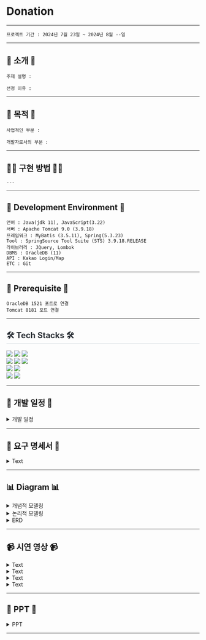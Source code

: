 # Donation

***

```
프로젝트 기간 : 2024년 7월 23일 ~ 2024년 8월 --일
```
***


## 📌 소개 📌
```
주제 설명 : 
```

```
선정 이유 :  
```
<hr>

## 👀 목적 👀
```
사업적인 부분 :

```

```
개발자로서의 부분 :

```
<hr>

## 👨‍💻 구현 방법 👩‍💻
```
---
```

<hr>



## 🔧 Development Environment 🔧
```
언어 : Java(jdk 11), JavaScript(3.22)
서버 : Apache Tomcat 9.0 (3.9.18)
프레임워크 : MyBatis (3.5.11), Spring(5.3.23)
Tool : SpringSource Tool Suite (STS) 3.9.18.RELEASE
라이브러리 : JQuery, Lombok
DBMS : OracleDB (11)
API : Kakao Login/Map
ETC : Git
```

<hr>

## 🔔 Prerequisite 🔔
```
OracleDB 1521 포트로 연결 
Tomcat 8181 포트 연결
```

<hr>

<div style="text-align: left;">
    <h2 style="border-bottom: 1px solid #d8dee4; color: #282d33;">🛠️ Tech Stacks 🛠️</h2> 
<img src="https://img.shields.io/badge/HTML5-E34F26?style=for-the-badge&logo=HTML5&logoColor=white">
<img src="https://img.shields.io/badge/CSS3-1572B6?style=for-the-badge&logo=CSS3&logoColor=white">
<img src="https://img.shields.io/badge/Java-007396?style=for-the-badge&logo=Java&logoColor=white">     
    
<br>

<img src="https://img.shields.io/badge/Javascript-F7DF1E?style=for-the-badge&logo=Javascript&logoColor=white">
<img src="https://img.shields.io/badge/jquery-%230769AD.svg?style=for-the-badge&logo=jquery&logoColor=white">
<img src="https://img.shields.io/badge/Oracle-F80000?style=for-the-badge&logo=Oracle&logoColor=white">
<br>
<img src="https://img.shields.io/badge/Git-F05032?style=for-the-badge&logo=Git&logoColor=white">
<img src="https://img.shields.io/badge/Github-181717?style=for-the-badge&logo=Github&logoColor=white">
<br>
<img src="https://img.shields.io/badge/Apache Tomcat-F8DC75?style=for-the-badge&logo=Apache Tomcat&logoColor=white">
<img src="https://img.shields.io/badge/Notion-000000?style=for-the-badge&logo=Notion&logoColor=white">
</div>

<hr>


## 📅 개발 일정 📅
<details><summary>개발 일정</summary>
      
  ![개발 일정표](https://github.com/Chordingg/2024_Spring_Project_Doong-doong/assets/157094467/d833c2fd-eefa-48ed-b19b-5aeb69c87f57)

</details>

<hr>

## 📝 요구 명세서 📝

<details><summary>Text</summary>
    <div></div>
</details>

<hr>

## 📊 Diagram 📊

<details><summary>개념적 모델링</summary>
   
</details>

<details><summary>논리적 모델링</summary>

</details>
   
<details><summary>ERD</summary>
    
</details>

<hr>

## 📹 시연 영상 📹

<details><summary>Text</summary>

<h3>Test</h3>


</details>


<details><summary>Text</summary>

<h3>test</h3>

</details>


<details><summary>Text</summary>

<h3>test</h3>

</details>


<details><summary>Text</summary>

<h3>주문 현황</h3>

</details>


<hr>

## 📂 PPT 📂

<details><summary>PPT</summary>
     <div></div>
</details>

<hr> 

